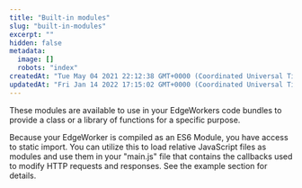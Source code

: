 ```yaml
---
title: "Built-in modules"
slug: "built-in-modules"
excerpt: ""
hidden: false
metadata: 
  image: []
  robots: "index"
createdAt: "Tue May 04 2021 22:12:38 GMT+0000 (Coordinated Universal Time)"
updatedAt: "Fri Jan 14 2022 17:15:02 GMT+0000 (Coordinated Universal Time)"
---
```

These modules are available to use in your EdgeWorkers code bundles to provide a class or a library of functions for a specific purpose.

Because your EdgeWorker is compiled as an ES6 Module, you have access to static import. You can utilize this to load relative JavaScript files as modules and use them in your "main.js" file that contains the callbacks used to modify HTTP requests and responses. See the example section for details.
